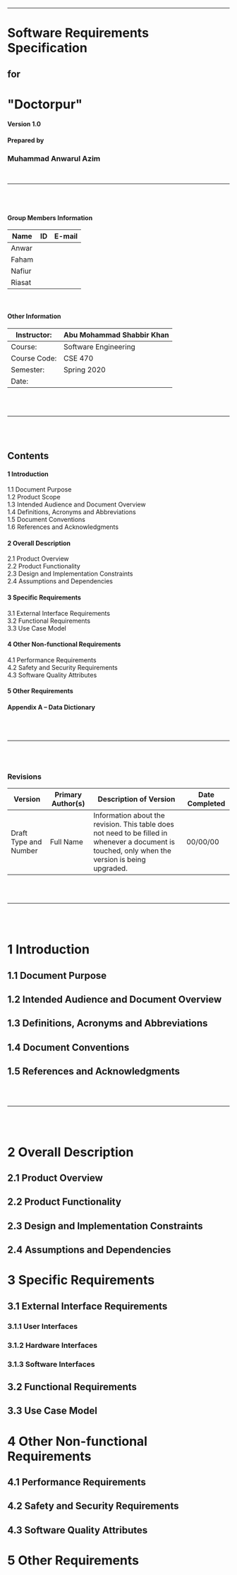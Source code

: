 ------------
# Software Requirements Specification

## for


# "Doctorpur"

#### Version 1.0



#### Prepared by

### Muhammad Anwarul Azim ###
<br>


--------------------
<br>
<br>

#### Group Members Information

| **Name** | **ID** | **E-mail** |
| --- | --- | --- |
| Anwar |   |   |
| Faham |   |   |
| Nafiur |   |   |
| Riasat |   |   | |
<br>

#### Other Information

| Instructor: | Abu Mohammad Shabbir Khan |
| --- | --- |
| Course: | Software Engineering |
| Course Code: | CSE 470 |
| Semester: | Spring 2020 |
| Date: |   |             |
<br>
<br>

----------
<br>
<br>

 ## **Contents**   ###

        
 #### 1  Introduction        
 1.1        Document Purpose        
 1.2        Product Scope        
 1.3        Intended Audience and Document Overview        
 1.4        Definitions, Acronyms and Abbreviations       
 1.5        Document Conventions        
 1.6        References and Acknowledgments        
####  2        Overall Description        
 2.1        Product Overview        
 2.2        Product Functionality       
 2.3        Design and Implementation Constraints        
 2.4        Assumptions and Dependencies        
 #### 3        Specific Requirements        
 3.1        External Interface Requirements        
 3.2        Functional Requirements        
 3.3        Use Case Model        
 #### 4        Other Non-functional Requirements        
 4.1        Performance Requirements        
 4.2        Safety and Security Requirements        
 4.3        Software Quality Attributes        
 #### 5        Other Requirements        
 #### Appendix A – Data Dictionary        
 <br>
 <br>
 
 -------------
<br>
<br>













### Revisions

| Version | Primary Author(s) | Description of Version | Date Completed |
| --- | --- | --- | --- |
| Draft Type and Number | Full Name | Information about the revision. This table does not need to be filled in whenever a document is touched, only when the version is being upgraded. | 00/00/00 |
<br>
<br>
 
-------------------
<br>
<br>

# 1 **Introduction**

## 1.1 Document Purpose

## 1.2 Intended Audience and Document Overview

## 1.3 Definitions, Acronyms and Abbreviations

## 1.4 Document Conventions

## 1.5 References and Acknowledgments
<br>
<br>


--------------------
<br>
<br>

# 2 Overall Description

## 2.1 Product Overview

## 2.2 Product Functionality

## 2.3 Design and Implementation Constraints

## 2.4 Assumptions and Dependencies



















# 3 Specific Requirements

## 3.1 External Interface Requirements

### 3.1.1 User Interfaces

### 3.1.2 Hardware Interfaces

### 3.1.3 Software Interfaces

## 3.2 Functional Requirements

## 3.3 Use Case Model















# 4 Other Non-functional Requirements

## 4.1 Performance Requirements

## 4.2 Safety and Security Requirements

## 4.3 Software Quality Attributes



# 5 Other Requirements
